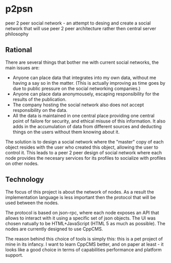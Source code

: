 p2psn
=====

peer 2 peer social network - an attempt to desing and create a social network that will use peer 2 peer architecture rather then central server philosophy

Rational
--------

There are several things that bother me with current social networks, the main issues are:
- Anyone can place data that integrates into my own data, without me having a say so in the matter. (This is actually improving as time goes by due to public pressure on the social networking companies.)
- Anyone can place data anonymousely, escaping responsibility for the results of the publication.
- The company hosting the social network also does not accept responsibility on the data.
- All the data is maintained in one central place providing one central point of failore for security, and ethical misuse of this information. It also adds in the accumulation of data from different sources and deducting things on the users without them knowing about it.

The solution is to design a social network where the "master" copy of each object resides with the user who created this object, allowing the user to control it. This leads to a peer 2 peer design of social network where each node provides the necesary services for its profiles to socialize with profiles on other nodes.

Technology
----------

The focus of this project is about the network of nodes. As a result the implementation language is less important then the protocol that will be used between the nodes.

The protocol is based on json-rpc, where each node exposes an API that allows to interact with it using a specific set of json objects.
The UI was chosen natually to be HTML+JavaScript (HTML 5 as much as possible).
The nodes are currently designed to use CppCMS.

The reason behind this choice of tools is simply this: this is a pet project of mine in its infancy. I want to learn CppCMS better, and on paper at least - it looks like a good choice in terms of capabilities performance and platform support.